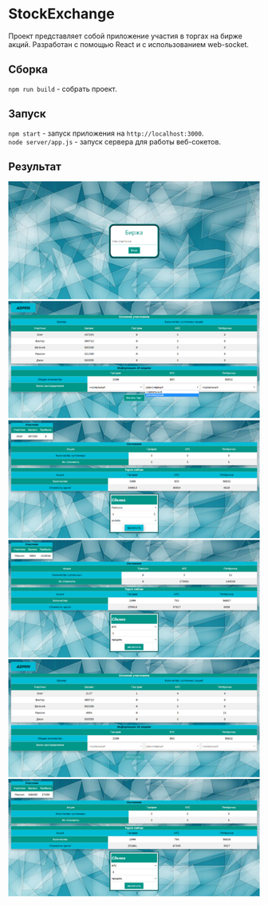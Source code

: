 # StockExchange

Проект представляет собой приложение участия в торгах на бирже акций. Разработан с помощью React и с использованием web-socket.

## Сборка

`npm run build` - собрать проект.

## Запуск

`npm start` - запуск приложения на `http://localhost:3000`.<br />
`node server/app.js` - запуск сервера для работы веб-сокетов.

## Результат

![](https://github.com/esiole/StockExchange/raw/master/src/images/result1.png)
![](https://github.com/esiole/StockExchange/raw/master/src/images/result2.png)
![](https://github.com/esiole/StockExchange/raw/master/src/images/result3.png)
![](https://github.com/esiole/StockExchange/raw/master/src/images/result4.png)
![](https://github.com/esiole/StockExchange/raw/master/src/images/result5.png)
![](https://github.com/esiole/StockExchange/raw/master/src/images/result6.png)
